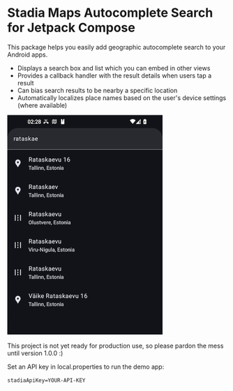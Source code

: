 # Stadia Maps Autocomplete Search for Jetpack Compose

This package helps you easily add geographic autocomplete search to your Android apps.

* Displays a search box and list which you can embed in other views 
* Provides a callback handler with the result details when users tap a result 
* Can bias search results to be nearby a specific location 
* Automatically localizes place names based on the user's device settings (where available)

![Screenshot of the search interface](screenshot.png)

This project is not yet ready for production use,
so please pardon the mess until version 1.0.0 :)

Set an API key in local.properties to run the demo app:

```properties
stadiaApiKey=YOUR-API-KEY
```
